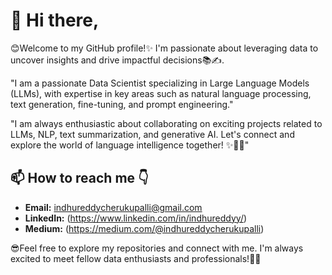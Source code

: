 # 👋 Hi there, 

😊Welcome to my GitHub profile!✨ I'm passionate about leveraging data to uncover insights and drive impactful decisions📚✍.

"I am a passionate Data Scientist specializing in Large Language Models (LLMs), with expertise in key areas such as natural language processing, text generation, fine-tuning, and prompt engineering."

"I am always enthusiastic about collaborating on exciting projects related to LLMs, NLP, text summarization, and generative AI. Let's connect and explore the world of language intelligence together! ✨📝🤖"

  
## 📫 How to reach me 👇 
- **Email:** indhureddycherukupalli@gmail.com
- **LinkedIn:** (https://www.linkedin.com/in/indhureddyy/)
- **Medium:** (https://medium.com/@indhureddycherukupalli)
 

😎Feel free to explore my repositories and connect with me. I'm always excited to meet fellow data enthusiasts and professionals!🚀🔎
